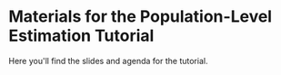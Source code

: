 Materials for the Population-Level Estimation Tutorial
======================================================

Here you'll find the slides and agenda for the tutorial.
